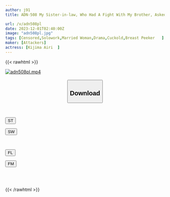 ```yaml
---
author: j91
title: ADN-508 My Sister-in-law, Who Had A Fight With My Brother, Asked Me To Stay For Just One Night And Seduced Me Without A Bra. Airi Kijima

url: /v/adn508pl
date: 2023-12-01T02:40:00Z
image: "adn508pl.jpg"
tags: [Censored,Solowork,Married Woman,Drama,Cuckold,Breast Peeker	 ]
maker: [Attackers]
actress: [Kijima Airi  ]
---
```



{{< rawhtml >}}

<div class="video" data-videoid="bv4DxKjyQyCPXVr">
    <a href="javascript:;">
        <img src="/v/adn508pl/adn508pl.jpg" width="WIDTH" height="HEIGHT" alt="adn508pl.mp4" loading="lazy">
    </a>
</div>

<script type="text/javascript" src="https://j91.asia/asset/on-demand-st.js"></script>

<br>
  <link rel="stylesheet" href="https://j91.asia/asset/bs5.css">
  
  <center>
  <button class="btn btn-primary" type="button" data-bs-toggle="collapse" data-bs-target=".multi-collapse" aria-expanded="false" aria-controls="multiCollapseExample1 multiCollapseExample2"><h2>Download</h2></button></center>
</p>
<div class="row">
  <div class="col">
    <div class="collapse multi-collapse" id="multiCollapseExample1">
      <div class="card card-body">
	      	      <br>
<div class="buttons">  
<p><a href="https://streamtape.to/v/bv4DxKjyQyCPXVr" target="_blank"><button class="btn-hover color-3"><i class="fa fa-download"></i> ST</button></a></p>
<p><a href="https://flaswish.com/2507m2r1feo9" target="_blank"><button class="btn-hover color-2"><i class="fa fa-download"></i> SW</button></a></p></div>
    </div>
  </div>
</div>
  <div class="col">
    <div class="collapse multi-collapse" id="multiCollapseExample2">
      <div class="card card-body">
	      <br>
<div class="buttons">
<p><a href="javascript:;" target="_blank"><button class="btn-hover color-9"><i class="fa fa-download"></i> FL</button></a></p>
<p><a href="javascript:;" target="_blank"><button class="btn-hover color-8"><i class="fa fa-download"></i> FM</button></a></p></div>
<br><br>
      </div>
    </div>
  </div>
</div>

{{< /rawhtml >}}